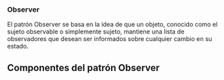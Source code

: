 ### Observer

El patrón Observer se basa en la idea de que un objeto, conocido como el sujeto observable o simplemente sujeto, mantiene una lista de observadores que desean ser informados sobre cualquier cambio en su estado. 

## Componentes del patrón Observer



